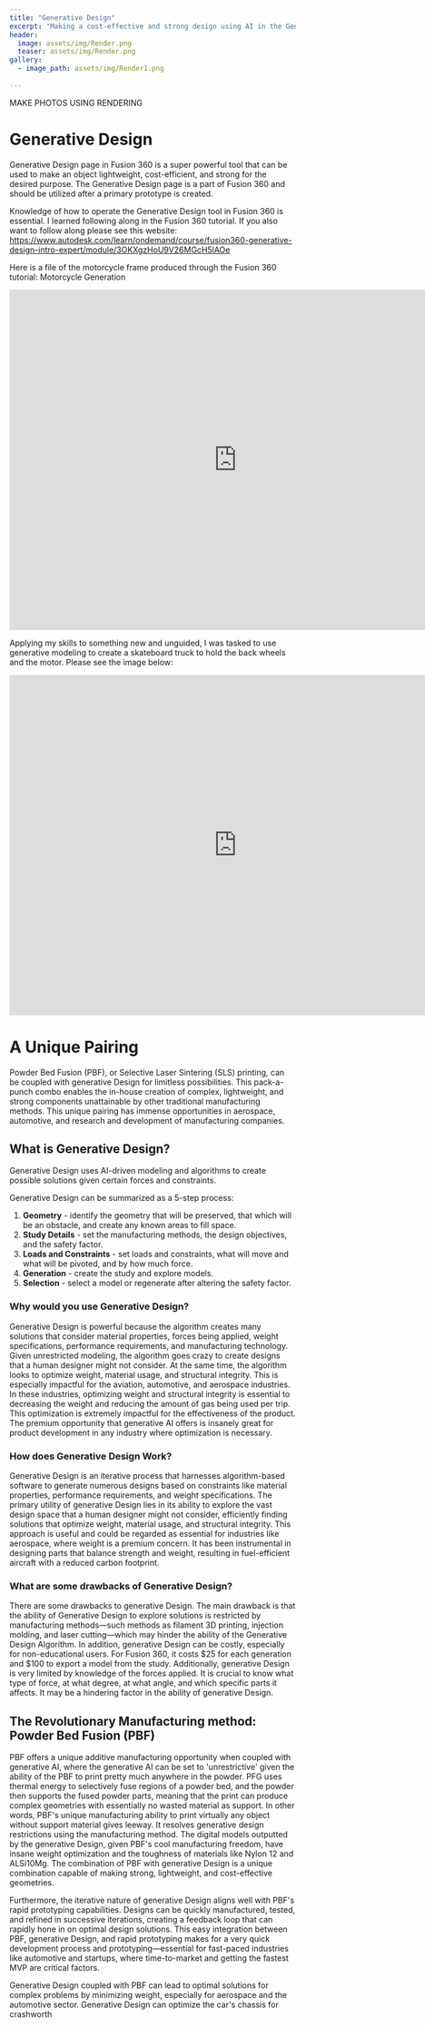 ```yaml
---
title: "Generative Design"
excerpt: "Making a cost-effective and strong design using AI in the Generative design for a skateboard truck"
header:
  image: assets/img/Render.png
  teaser: assets/img/Render.png
gallery:
  - image_path: assets/img/Render1.png
   
---
```



MAKE PHOTOS USING RENDERING

# **Generative Design**

Generative Design page in Fusion 360 is a super powerful tool that can be used to make an object lightweight, cost-efficient, and strong for the desired purpose. The Generative Design page is a part of Fusion 360 and should be utilized after a primary prototype is created. 

Knowledge of how to operate the Generative Design tool in Fusion 360 is essential. I learned following along in the Fusion 360 tutorial. If you also want to follow along please see this website: https://www.autodesk.com/learn/ondemand/course/fusion360-generative-design-intro-expert/module/3OKXgzHoU9V26MGcH5lAOe

Here is a file of the motorcycle frame produced through the Fusion 360 tutorial: 
Motorcycle Generation

<iframe src="https://vanderbilt643.autodesk360.com/shares/public/SH512d4QTec90decfa6ec25801b46085779d?mode=embed" width="800" height="600" allowfullscreen="true" webkitallowfullscreen="true" mozallowfullscreen="true"  frameborder="0"></iframe>

Applying my skills to something new and unguided, I was tasked to use generative modeling to create a skateboard truck to hold the back wheels and the motor. Please see the image below: 

<iframe src="https://vanderbilt643.autodesk360.com/shares/public/SH512d4QTec90decfa6e8ab1fbf7fd528433?mode=embed" width="800" height="600" allowfullscreen="true" webkitallowfullscreen="true" mozallowfullscreen="true"  frameborder="0"></iframe>

# A Unique Pairing

Powder Bed Fusion (PBF), or Selective Laser Sintering (SLS) printing, can be coupled with generative Design for limitless possibilities. This pack-a-punch combo enables the in-house creation of complex, lightweight, and strong components unattainable by other traditional manufacturing methods. This unique pairing has immense opportunities in aerospace, automotive, and research and development of manufacturing companies.

## What is Generative Design?

Generative Design uses AI-driven modeling and algorithms to create possible solutions given certain forces and constraints.

Generative Design can be summarized as a 5-step process:
1. **Geometry** - identify the geometry that will be preserved, that which will be an obstacle, and create any known areas to fill space.
2. **Study Details** - set the manufacturing methods, the design objectives, and the safety factor.
3. **Loads and Constraints** - set loads and constraints, what will move and what will be pivoted, and by how much force.
4. **Generation** - create the study and explore models.
5. **Selection** - select a model or regenerate after altering the safety factor.

### Why would you use Generative Design?

Generative Design is powerful because the algorithm creates many solutions that consider material properties, forces being applied, weight specifications, performance requirements, and manufacturing technology. Given unrestricted modeling, the algorithm goes crazy to create designs that a human designer might not consider. At the same time, the algorithm looks to optimize weight, material usage, and structural integrity. This is especially impactful for the aviation, automotive, and aerospace industries. In these industries, optimizing weight and structural integrity is essential to decreasing the weight and reducing the amount of gas being used per trip. This optimization is extremely impactful for the effectiveness of the product. The premium opportunity that generative AI offers is insanely great for product development in any industry where optimization is necessary.

### How does Generative Design Work?

Generative Design is an iterative process that harnesses algorithm-based software to generate numerous designs based on constraints like material properties, performance requirements, and weight specifications. The primary utility of generative Design lies in its ability to explore the vast design space that a human designer might not consider, efficiently finding solutions that optimize weight, material usage, and structural integrity. This approach is useful and could be regarded as essential for industries like aerospace, where weight is a premium concern. It has been instrumental in designing parts that balance strength and weight, resulting in fuel-efficient aircraft with a reduced carbon footprint.

### What are some drawbacks of Generative Design?

There are some drawbacks to generative Design. The main drawback is that the ability of Generative Design to explore solutions is restricted by manufacturing methods—such methods as filament 3D printing, injection molding, and laser cutting—which may hinder the ability of the Generative Design Algorithm. In addition, generative Design can be costly, especially for non-educational users. For Fusion 360, it costs $25 for each generation and $100 to export a model from the study. Additionally, generative Design is very limited by knowledge of the forces applied. It is crucial to know what type of force, at what degree, at what angle, and which specific parts it affects. It may be a hindering factor in the ability of generative Design.

## The Revolutionary Manufacturing method: Powder Bed Fusion (PBF)

PBF offers a unique additive manufacturing opportunity when coupled with generative AI, where the generative AI can be set to 'unrestrictive' given the ability of the PBF to print pretty much anywhere in the powder. PFG uses thermal energy to selectively fuse regions of a powder bed, and the powder then supports the fused powder parts, meaning that the print can produce complex geometries with essentially no wasted material as support. In other words, PBF's unique manufacturing ability to print virtually any object without support material gives leeway. It resolves generative design restrictions using the manufacturing method. The digital models outputted by the generative Design, given PBF's cool manufacturing freedom, have insane weight optimization and the toughness of materials like Nylon 12 and ALSi10Mg. The combination of PBF with generative Design is a unique combination capable of making strong, lightweight, and cost-effective geometries.

Furthermore, the iterative nature of generative Design aligns well with PBF's rapid prototyping capabilities. Designs can be quickly manufactured, tested, and refined in successive iterations, creating a feedback loop that can rapidly hone in on optimal design solutions. This easy integration between PBF, generative Design, and rapid prototyping makes for a very quick development process and prototyping—essential for fast-paced industries like automotive and startups, where time-to-market and getting the fastest MVP are critical factors.

Generative Design coupled with PBF can lead to optimal solutions for complex problems by minimizing weight, especially for aerospace and the automotive sector. Generative Design can optimize the car's chassis for crashworth




